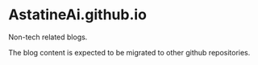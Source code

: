 # AstatineAi.github.io

Non-tech related blogs.

The blog content is expected to be migrated to other github repositories.
